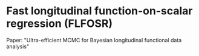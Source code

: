 # Fast longitudinal function-on-scalar regression (FLFOSR)

Paper: "Ultra-efficient MCMC for Bayesian longitudinal functional data analysis"

